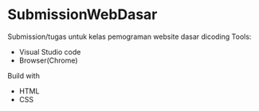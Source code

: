 # SubmissionWebDasar
Submission/tugas untuk kelas pemograman website dasar dicoding
Tools: 
- Visual Studio code
- Browser(Chrome)

Build with
- HTML
- CSS
